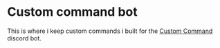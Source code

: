 # Custom command bot 
This is where i keep custom commands i built for the [Custom Command](https://ccommandbot.com) discord bot.
